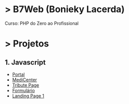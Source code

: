 # > B7Web (Bonieky Lacerda)
Curso: PHP do Zero ao Profissional

# > Projetos
## 1. Javascript
- [Portal](https://github.com/riicard0/php-zero-professional/tree/main/projects/portal)
- [MediCenter](https://github.com/riicard0/php-zero-professional/tree/main/projects/3.%20flexbox%20website)
- [Tribute Page](https://github.com/riicard0/php-zero-professional/tree/main/projects/4.%20Tribute%20Page)
- [Formulário](https://github.com/riicard0/php-zero-professional/tree/main/projects/5.%20Formul%C3%A1rio)
- [Landing Page 1]()